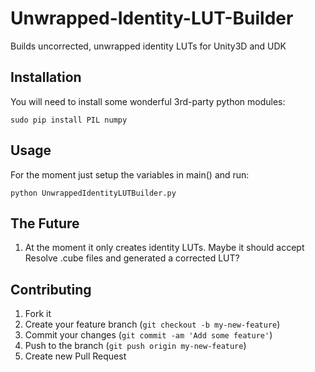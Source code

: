 # Unwrapped-Identity-LUT-Builder

Builds uncorrected, unwrapped identity LUTs for Unity3D and UDK

## Installation

You will need to install some wonderful 3rd-party python modules:

	sudo pip install PIL numpy

## Usage

For the moment just setup the variables in main() and run:

	python UnwrappedIdentityLUTBuilder.py

## The Future

1. At the moment it only creates identity LUTs. Maybe it should accept Resolve .cube files and generated a corrected LUT?


## Contributing

1. Fork it
2. Create your feature branch (`git checkout -b my-new-feature`)
3. Commit your changes (`git commit -am 'Add some feature'`)
4. Push to the branch (`git push origin my-new-feature`)
5. Create new Pull Request

